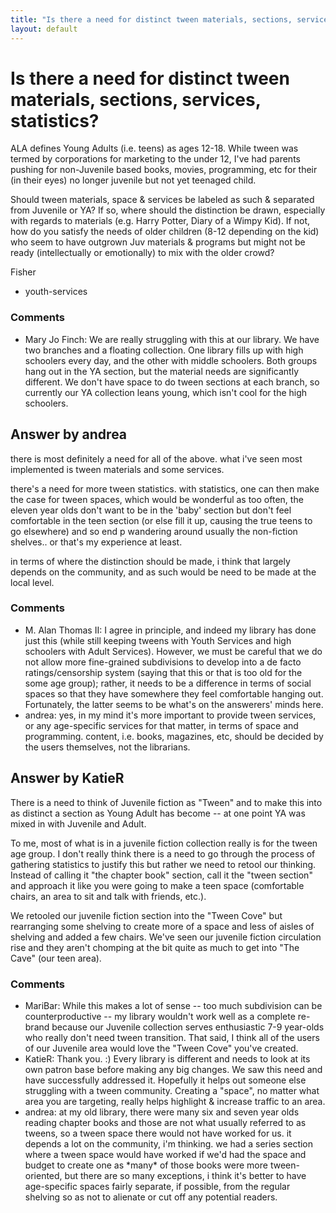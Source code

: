 ```yaml
---
title: "Is there a need for distinct tween materials, sections, services, statistics?"
layout: default
---
```

Is there a need for distinct tween materials, sections, services, statistics?
=====================
ALA defines Young Adults (i.e. teens) as ages 12-18. While tween was
termed by corporations for marketing to the under 12, I've had parents
pushing for non-Juvenile based books, movies, programming, etc for their
(in their eyes) no longer juvenile but not yet teenaged child.

Should tween materials, space & services be labeled as such & separated
from Juvenile or YA? If so, where should the distinction be drawn,
especially with regards to materials (e.g. Harry Potter, Diary of a
Wimpy Kid). If not, how do you satisfy the needs of older children (8-12
depending on the kid) who seem to have outgrown Juv materials & programs
but might not be ready (intellectually or emotionally) to mix with the
older crowd?

Fisher

<ul class="tags"><li class="tag">youth-services</li></ul>

### Comments ###
* Mary Jo Finch: We are really struggling with this at our library. We have two branches
and a floating collection. One library fills up with high schoolers
every day, and the other with middle schoolers. Both groups hang out in
the YA section, but the material needs are significantly different. We
don't have space to do tween sections at each branch, so currently our
YA collection leans young, which isn't cool for the high schoolers.


Answer by andrea
----------------
there is most definitely a need for all of the above. what i've seen
most implemented is tween materials and some services.

there's a need for more tween statistics. with statistics, one can then
make the case for tween spaces, which would be wonderful as too often,
the eleven year olds don't want to be in the 'baby' section but don't
feel comfortable in the teen section (or else fill it up, causing the
true teens to go elsewhere) and so end p wandering around usually the
non-fiction shelves.. or that's my experience at least.

in terms of where the distinction should be made, i think that largely
depends on the community, and as such would be need to be made at the
local level.

### Comments ###
* M. Alan Thomas II: I agree in principle, and indeed my library has done just this (while
still keeping tweens with Youth Services and high schoolers with Adult
Services). However, we must be careful that we do not allow more
fine-grained subdivisions to develop into a de facto ratings/censorship
system (saying that this or that is too old for the some age group);
rather, it needs to be a difference in terms of social spaces so that
they have somewhere they feel comfortable hanging out. Fortunately, the
latter seems to be what's on the answerers' minds here.
* andrea: yes, in my mind it's more important to provide tween services, or any
age-specific services for that matter, in terms of space and
programming. content, i.e. books, magazines, etc, should be decided by
the users themselves, not the librarians.

Answer by KatieR
----------------
There is a need to think of Juvenile fiction as "Tween" and to make this
into as distinct a section as Young Adult has become -- at one point YA
was mixed in with Juvenile and Adult.

To me, most of what is in a juvenile fiction collection really is for
the tween age group. I don't really think there is a need to go through
the process of gathering statistics to justify this but rather we need
to retool our thinking. Instead of calling it "the chapter book"
section, call it the "tween section" and approach it like you were going
to make a teen space (comfortable chairs, an area to sit and talk with
friends, etc.).

We retooled our juvenile fiction section into the "Tween Cove" but
rearranging some shelving to create more of a space and less of aisles
of shelving and added a few chairs. We've seen our juvenile fiction
circulation rise and they aren't chomping at the bit quite as much to
get into "The Cave" (our teen area).

### Comments ###
* MariBar: While this makes a lot of sense -- too much subdivision can be
counterproductive -- my library wouldn't work well as a complete
re-brand because our Juvenile collection serves enthusiastic 7-9
year-olds who really don't need tween transition. That said, I think all
of the users of our Juvenile area would love the "Tween Cove" you've
created.
* KatieR: Thank you. :) Every library is different and needs to look at its own
patron base before making any big changes. We saw this need and have
successfully addressed it. Hopefully it helps out someone else
struggling with a tween community. Creating a "space", no matter what
area you are targeting, really helps highlight & increase traffic to an
area.
* andrea: at my old library, there were many six and seven year olds reading
chapter books and those are not what usually referred to as tweens, so a
tween space there would not have worked for us. it depends a lot on the
community, i'm thinking. we had a series section where a tween space
would have worked if we'd had the space and budget to create one as
\*many\* of those books were more tween-oriented, but there are so many
exceptions, i think it's better to have age-specific spaces fairly
separate, if possible, from the regular shelving so as not to alienate
or cut off any potential readers.

